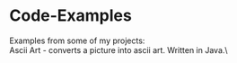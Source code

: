 # Code-Examples

Examples from some of my projects:\
Ascii Art - converts a picture into ascii art. Written in Java.\

